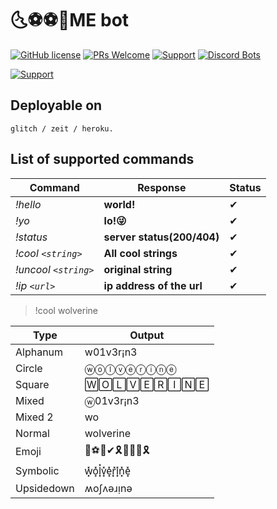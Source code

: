 # 🌜⚽⚽👢ME bot

[![GitHub license](https://img.shields.io/badge/license-MIT-blue.svg?style=flat-square)](https://raw.githubusercontent.com/mohitkyadav/coolme/master/LICENSE)
[![PRs Welcome](https://img.shields.io/badge/PRs-welcome-brightgreen.svg?style=flat-square)](https://github.com/mohitkyadav/coolme)
[![Support](https://discordapp.com/api/guilds/522610943037931551/embed.png)](https://discord.gg/bJGQRJx)
[![Discord Bots](https://discordbots.org/api/widget/status/521530934512713741.svg)](https://discordbots.org/bot/521530934512713741)

[![Support](https://discordbots.org/api/widget/521530934512713741.svg?usernamecolor=FFFFFF&topcolor=000000)](https://discordbots.org/bot/521530934512713741)


## Deployable on
```
glitch / zeit / heroku.
```

## List of supported commands

| Command | Response  | Status |
|---------|-----------|--------|
|*!hello*  | **world!**| ✔ |
|*!yo*    | **lo!😜** | ✔ |
|*!status*| **server status(200/404)**|✔|
|*!cool `<string>`*  | __**All cool strings**__  | ✔ |
|*!uncool `<string>`*| __**original string**__ | ✔ |
|*!ip `<url>`*| __**ip address of the url**__| ✔ |

>!cool wolverine

|Type|Output|
|--|--|
|Alphanum|w01v3r¡n3|
|Circle|ⓦⓞⓛⓥⓔⓡⓘⓝⓔ|
|Square|🅆🄾🄻🅅🄴🅁🄸🄽🄴|
|Mixed|ⓦ01v3r¡n3|
|Mixed 2|wo|ver!ne|
|Normal|wolverine|
|Emoji|🔱⚽👢✔🎗🌱🎐🎵🎗|
|Symbolic|w͓̽o͓̽l͓̽v͓̽e͓̽r͓̽i͓̽n͓̽e͓̽|
|Upsidedown|ʍoʃʌǝɹᴉnǝ|
